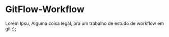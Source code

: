 # GitFlow-Workflow

Lorem Ipsu, Alguma coisa legal, pra um trabalho de estudo de workflow em git :);
